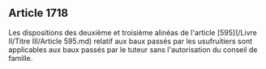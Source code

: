 Article 1718
----
Les dispositions des deuxième et troisième alinéas de l'article [595](/Livre II/Titre III/Article 595.md) relatif aux
baux passés par les usufruitiers sont applicables aux baux passés par le tuteur
sans l'autorisation du conseil de famille.
